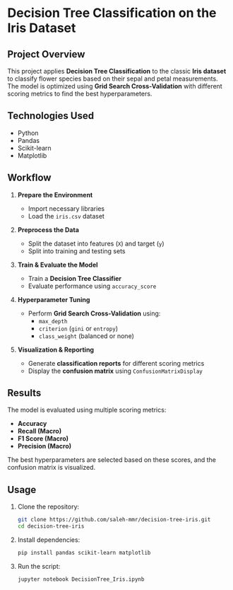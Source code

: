 # Decision Tree Classification on the Iris Dataset  

## Project Overview  
This project applies **Decision Tree Classification** to the classic **Iris dataset** to classify flower species based on their sepal and petal measurements. The model is optimized using **Grid Search Cross-Validation** with different scoring metrics to find the best hyperparameters.  

## Technologies Used  
- Python  
- Pandas  
- Scikit-learn  
- Matplotlib  

## Workflow  
1. **Prepare the Environment**  
   - Import necessary libraries  
   - Load the `iris.csv` dataset  

2. **Preprocess the Data**  
   - Split the dataset into features (`X`) and target (`y`)  
   - Split into training and testing sets  

3. **Train & Evaluate the Model**  
   - Train a **Decision Tree Classifier**  
   - Evaluate performance using `accuracy_score`  

4. **Hyperparameter Tuning**  
   - Perform **Grid Search Cross-Validation** using:  
     - `max_depth`  
     - `criterion` (`gini` or `entropy`)  
     - `class_weight` (balanced or none)  

5. **Visualization & Reporting**  
   - Generate **classification reports** for different scoring metrics  
   - Display the **confusion matrix** using `ConfusionMatrixDisplay`  

## Results  
The model is evaluated using multiple scoring metrics:  
- **Accuracy**  
- **Recall (Macro)**  
- **F1 Score (Macro)**  
- **Precision (Macro)**  

The best hyperparameters are selected based on these scores, and the confusion matrix is visualized.  

## Usage  
1. Clone the repository:  
   ```bash
   git clone https://github.com/saleh-mmr/decision-tree-iris.git
   cd decision-tree-iris

2. Install dependencies:  
   ```bash
   pip install pandas scikit-learn matplotlib

3. Run the script:
   ```bash
   jupyter notebook DecisionTree_Iris.ipynb
